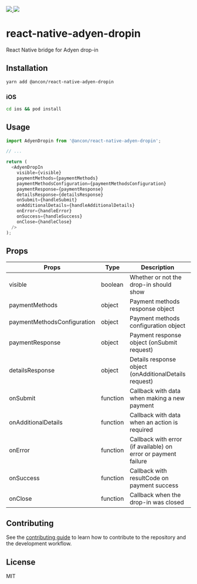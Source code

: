 <a href="https://app.circleci.com/pipelines/github/ancon-labs/react-native-adyen-dropin">
  <img src="https://img.shields.io/circleci/build/github/ancon-labs/react-native-adyen-dropin">
</a>
<a href="https://www.npmjs.com/package/@ancon/react-native-adyen-dropin">
  <img src="https://img.shields.io/npm/v/@ancon/react-native-adyen-dropin">
</a>

# react-native-adyen-dropin

React Native bridge for Adyen drop-in

## Installation

```sh
yarn add @ancon/react-native-adyen-dropin
```

### iOS

```sh
cd ios && pod install
```

## Usage

```js
import AdyenDropin from '@ancon/react-native-adyen-dropin';

// ...

return (
  <AdyenDropIn
    visible={visible}
    paymentMethods={paymentMethods}
    paymentMethodsConfiguration={paymentMethodsConfiguration}
    paymentResponse={paymentResponse}
    detailsResponse={detailsResponse}
    onSubmit={handleSubmit}
    onAdditionalDetails={handleAdditionalDetails}
    onError={handleError}
    onSuccess={handleSuccess}
    onClose={handleClose}
  />
);
```

## Props

| Props                       | Type     | Description                                                    | Default |
| --------------------------- | -------- | -------------------------------------------------------------- | ------- |
| visible                     | boolean  | Whether or not the drop-in should show                         | false   |
| paymentMethods              | object   | Payment methods response object                                | {}      |
| paymentMethodsConfiguration | object   | Payment methods configuration object                           | {}      |
| paymentResponse             | object   | Payment response object (onSubmit request)                     |         |
| detailsResponse             | object   | Details response object (onAdditionalDetails request)          |         |
| onSubmit                    | function | Callback with data when making a new payment                   |         |
| onAdditionalDetails         | function | Callback with data when an action is required                  |         |
| onError                     | function | Callback with error (if available) on error or payment failure |         |
| onSuccess                   | function | Callback with resultCode on payment success                    |         |
| onClose                     | function | Callback when the drop-in was closed                           |         |

## Contributing

See the [contributing guide](CONTRIBUTING.md) to learn how to contribute to the repository and the development workflow.

## License

MIT

